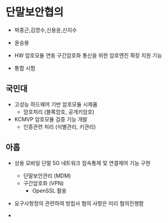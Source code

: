 # 단말보안협의
- 박종근,김영수,신용윤,신지수
- 윤승용

- HW 암호모듈 연동 구간암호화 통신을 위한 암호엔진 확장 지원 기능
- 통합 시험

## 국민대
- 고성능 하드웨어 기반 암호모듈 시제품
  - 암호처리 (블록암호, 공개키암호)
- KCMVP 암호모듈 검증 기능 개발
  - 인증관련 처리 (식별관리, 키관리)

## 아홉
- 상용 모바일 단말 5G 네트워크 접속통제 및 연결제어 기능 구현
  - 단말보안관리 (MDM)
  - 구간암호화 (VPN)
    - OpenSSL 활용

- 요구사항정의 관련하여 방첩사 협의 사항은 미리 협의진행함
- 
